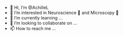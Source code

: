 - 👋 Hi, I’m @AchilleL
- 👀 I’m interested in Neuroscience 🧠 and Microscopy 🔬
- 🌱 I’m currently learning ...
- 💞️ I’m looking to collaborate on ...
- 📫 How to reach me ...

<!---
AchilleL/AchilleL is a ✨ special ✨ repository because its `README.md` (this file) appears on your GitHub profile.
You can click the Preview link to take a look at your changes.
--->
